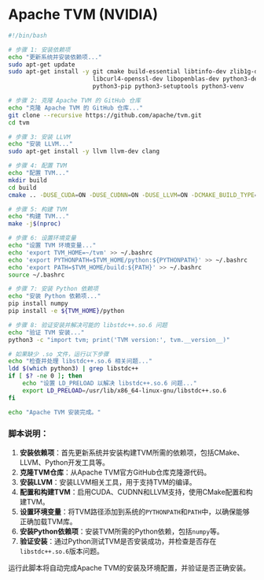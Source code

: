 # Apache TVM (NVIDIA)

```bash
#!/bin/bash

# 步骤 1: 安装依赖项
echo "更新系统并安装依赖项..."
sudo apt-get update
sudo apt-get install -y git cmake build-essential libtinfo-dev zlib1g-dev \
                        libcurl4-openssl-dev libopenblas-dev python3-dev \
                        python3-pip python3-setuptools python3-venv

# 步骤 2: 克隆 Apache TVM 的 GitHub 仓库
echo "克隆 Apache TVM 的 GitHub 仓库..."
git clone --recursive https://github.com/apache/tvm.git
cd tvm

# 步骤 3: 安装 LLVM
echo "安装 LLVM..."
sudo apt-get install -y llvm llvm-dev clang

# 步骤 4: 配置 TVM
echo "配置 TVM..."
mkdir build
cd build
cmake .. -DUSE_CUDA=ON -DUSE_CUDNN=ON -DUSE_LLVM=ON -DCMAKE_BUILD_TYPE=Release

# 步骤 5: 构建 TVM
echo "构建 TVM..."
make -j$(nproc)

# 步骤 6: 设置环境变量
echo "设置 TVM 环境变量..."
echo 'export TVM_HOME=~/tvm' >> ~/.bashrc
echo 'export PYTHONPATH=$TVM_HOME/python:${PYTHONPATH}' >> ~/.bashrc
echo 'export PATH=$TVM_HOME/build:${PATH}' >> ~/.bashrc
source ~/.bashrc

# 步骤 7: 安装 Python 依赖项
echo "安装 Python 依赖项..."
pip install numpy
pip install -e ${TVM_HOME}/python

# 步骤 8: 验证安装并解决可能的 libstdc++.so.6 问题
echo "验证 TVM 安装..."
python3 -c "import tvm; print('TVM version:', tvm.__version__)"

# 如果缺少 .so 文件，运行以下步骤
echo "检查并处理 libstdc++.so.6 相关问题..."
ldd $(which python3) | grep libstdc++
if [ $? -ne 0 ]; then
    echo "设置 LD_PRELOAD 以解决 libstdc++.so.6 问题..."
    export LD_PRELOAD=/usr/lib/x86_64-linux-gnu/libstdc++.so.6
fi

echo "Apache TVM 安装完成。"
```

### 脚本说明：
1. **安装依赖项**：首先更新系统并安装构建TVM所需的依赖项，包括CMake、LLVM、Python开发工具等。
2. **克隆TVM仓库**：从Apache TVM官方GitHub仓库克隆源代码。
3. **安装LLVM**：安装LLVM相关工具，用于支持TVM的编译。
4. **配置和构建TVM**：启用CUDA、CUDNN和LLVM支持，使用CMake配置和构建TVM。
5. **设置环境变量**：将TVM路径添加到系统的`PYTHONPATH`和`PATH`中，以确保能够正确加载TVM库。
6. **安装Python依赖项**：安装TVM所需的Python依赖，包括`numpy`等。
7. **验证安装**：通过Python测试TVM是否安装成功，并检查是否存在`libstdc++.so.6`版本问题。

运行此脚本将自动完成Apache TVM的安装及环境配置，并验证是否正确安装。